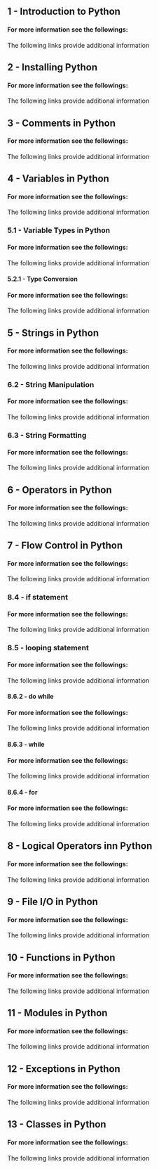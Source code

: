 ## 1 - Introduction to Python

#### For more information see the followings:
The following links provide additional information

## 2 - Installing Python

#### For more information see the followings:
The following links provide additional information

## 3 - Comments in Python

#### For more information see the followings:
The following links provide additional information

## 4 - Variables in Python

#### For more information see the followings:
The following links provide additional information

### 5.1 - Variable Types in Python

#### For more information see the followings:
The following links provide additional information

#### 5.2.1 - Type Conversion

#### For more information see the followings:
The following links provide additional information

## 5 - Strings in Python

#### For more information see the followings:
The following links provide additional information

### 6.2 - String Manipulation

#### For more information see the followings:
The following links provide additional information

### 6.3 - String Formatting

#### For more information see the followings:
The following links provide additional information

## 6 - Operators in Python

#### For more information see the followings:
The following links provide additional information

## 7 - Flow Control in Python

#### For more information see the followings:
The following links provide additional information

### 8.4 - if statement

#### For more information see the followings:
The following links provide additional information

### 8.5 - looping statement

#### For more information see the followings:
The following links provide additional information

#### 8.6.2 - do while

#### For more information see the followings:
The following links provide additional information

#### 8.6.3 - while

#### For more information see the followings:
The following links provide additional information

#### 8.6.4 - for

#### For more information see the followings:
The following links provide additional information

## 8 - Logical Operators inn Python

#### For more information see the followings:
The following links provide additional information

## 9 - File I/O in Python

#### For more information see the followings:
The following links provide additional information

## 10 - Functions in Python

#### For more information see the followings:
The following links provide additional information

## 11 - Modules in Python

#### For more information see the followings:
The following links provide additional information

## 12 - Exceptions in Python

#### For more information see the followings:
The following links provide additional information

## 13 - Classes in Python

#### For more information see the followings:
The following links provide additional information
